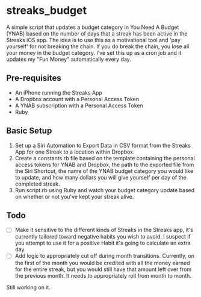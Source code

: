 # streaks_budget

A simple script that updates a budget category in You Need A Budget (YNAB) based on the number of days that a streak has been active in the Streaks iOS app.  The idea is to use this as a motivational tool and 'pay yourself' for not breaking the chain.  If you do break the chain, you lose all your money in the budget category.  I've set this up as a cron job and it updates my "Fun Money" automatically every day.

## Pre-requisites

- An iPhone running the Streaks App
- A Dropbox account with a Personal Access Token
- A YNAB subscription with a Personal Access Token
- Ruby

## Basic Setup

1. Set up a Siri Automation to Export Data in CSV format from the Streaks App for one Streak to a location within Dropbox.
2. Create a constants.rb file based on the template containing the personal access tokens for YNAB and Dropbox, the path to the exported file from the Siri Shortcut, the name of the YNAB budget category you would like to update, and how many dollars you will give yourself per day of the completed streak.
3. Run script.rb using Ruby and watch your budget category update based on whether or not you've kept your streak alive.

## Todo
- [ ] Make it sensitive to the different kinds of Streaks in the Streaks app, it's currently tailored toward negative habits you wish to avoid.  I suspect if you attempt to use it for a positive Habit it's going to calculate an extra day.
- [ ] Add logic to appropriately cut off during month transitions.  Currently, on the first of the month you would be credited with all the money earned for the entire streak, but you would still have that amount left over from the previous month.  It needs to appropriately roll from month to month.

Still working on it.
